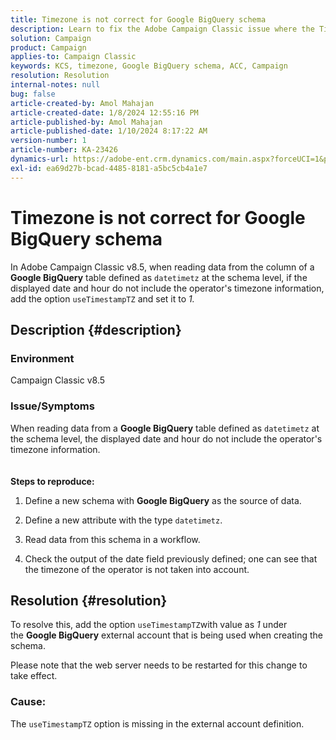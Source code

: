 ```yaml
---
title: Timezone is not correct for Google BigQuery schema
description: Learn to fix the Adobe Campaign Classic issue where the Timezone is not correct for Google BigQuery schema.
solution: Campaign
product: Campaign
applies-to: Campaign Classic
keywords: KCS, timezone, Google BigQuery schema, ACC, Campaign
resolution: Resolution
internal-notes: null
bug: false
article-created-by: Amol Mahajan
article-created-date: 1/8/2024 12:55:16 PM
article-published-by: Amol Mahajan
article-published-date: 1/10/2024 8:17:22 AM
version-number: 1
article-number: KA-23426
dynamics-url: https://adobe-ent.crm.dynamics.com/main.aspx?forceUCI=1&pagetype=entityrecord&etn=knowledgearticle&id=e6e5f024-25ae-ee11-a569-6045bd006295
exl-id: ea69d27b-bcad-4485-8181-a5bc5cb4a1e7
---
```

# Timezone is not correct for Google BigQuery schema


In Adobe Campaign Classic v8.5, when reading data from the column of a <b>Google BigQuery</b> table defined as `datetimetz` at the schema level, if the displayed date and hour do not include the operator's timezone information, add the option `useTimestampTZ` and set it to *1.*

## Description {#description}


### <b>Environment</b>

Campaign Classic v8.5



### <b>Issue/Symptoms</b>

When reading data from a <b>Google BigQuery</b> table defined as `datetimetz` at the schema level, the displayed date and hour do not include the operator's timezone information.
<br> <br><br>
<b>Steps to reproduce:</b>

1. Define a new schema with <b>Google BigQuery</b> as the source of data.


2. Define a new attribute with the type `datetimetz`.


3. Read data from this schema in a workflow.


4. Check the output of the date field previously defined; one can see that the timezone of the operator is not taken into account.



## Resolution {#resolution}


To resolve this, add the option `useTimestampTZ`with value as *1* under the <b>Google BigQuery</b> external account that is being used when creating the schema.

Please note that the web server needs to be restarted for this change to take effect.

### <b>Cause:</b>

The `useTimestampTZ` option is missing in the external account definition.
